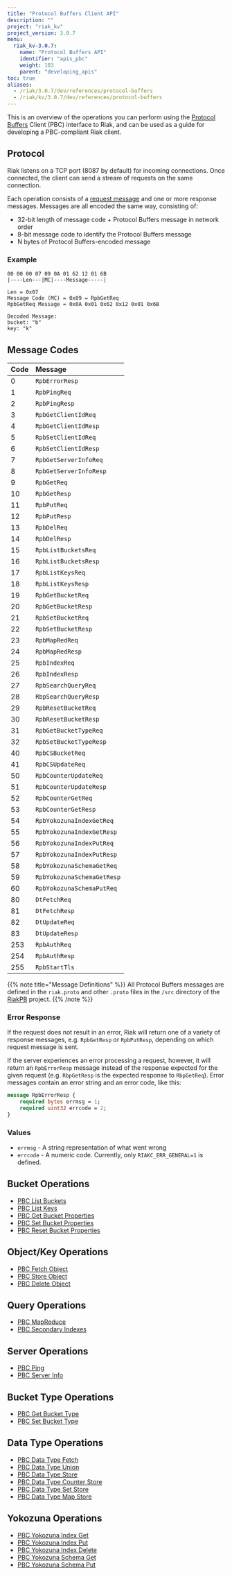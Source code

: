 ```yaml
---
title: "Protocol Buffers Client API"
description: ""
project: "riak_kv"
project_version: 3.0.7
menu:
  riak_kv-3.0.7:
    name: "Protocol Buffers API"
    identifier: "apis_pbc"
    weight: 103
    parent: "developing_apis"
toc: true
aliases:
  - /riak/3.0.7/dev/references/protocol-buffers
  - /riak/kv/3.0.7/dev/references/protocol-buffers
---
```


This is an overview of the operations you can perform using the
[Protocol Buffers](https://code.google.com/p/protobuf/) Client (PBC)
interface to Riak, and can be used as a guide for developing a
PBC-compliant Riak client.

## Protocol

Riak listens on a TCP port (8087 by default) for incoming connections.
Once connected, the client can send a stream of requests on the same
connection.

Each operation consists of a [request message](https://developers.google.com/protocol-buffers/docs/encoding) and one or more response messages. Messages are all encoded the same way, consisting of:

* 32-bit length of message code + Protocol Buffers message in network
  order
* 8-bit message code to identify the Protocol Buffers message
* N bytes of Protocol Buffers-encoded message

### Example

```
00 00 00 07 09 0A 01 62 12 01 6B
|----Len---|MC|----Message-----|

Len = 0x07
Message Code (MC) = 0x09 = RpbGetReq
RpbGetReq Message = 0x0A 0x01 0x62 0x12 0x01 0x6B

Decoded Message:
bucket: "b"
key: "k"
```

## Message Codes

Code | Message |
:----|:--------|
0 | `RpbErrorResp` |
1 | `RpbPingReq` |
2 | `RpbPingResp` |
3 | `RpbGetClientIdReq` |
4 | `RpbGetClientIdResp` |
5 | `RpbSetClientIdReq` |
6 | `RpbSetClientIdResp` |
7 | `RpbGetServerInfoReq` |
8 | `RpbGetServerInfoResp` |
9 | `RpbGetReq` |
10 | `RpbGetResp` |
11 | `RpbPutReq` |
12 | `RpbPutResp` |
13 | `RpbDelReq` |
14 | `RpbDelResp` |
15 | `RpbListBucketsReq` |
16 | `RpbListBucketsResp` |
17 | `RpbListKeysReq` |
18 | `RpbListKeysResp` |
19 | `RpbGetBucketReq` |
20 | `RpbGetBucketResp` |
21 | `RpbSetBucketReq` |
22 | `RpbSetBucketResp` |
23 | `RpbMapRedReq` |
24 | `RpbMapRedResp` |
25 | `RpbIndexReq` |
26 | `RpbIndexResp` |
27 | `RpbSearchQueryReq` |
28 | `RbpSearchQueryResp` |
29 | `RpbResetBucketReq` |
30 | `RpbResetBucketResp` |
31 | `RpbGetBucketTypeReq` |
32 | `RpbSetBucketTypeResp` |
40 | `RpbCSBucketReq` |
41 | `RpbCSUpdateReq` |
50 | `RpbCounterUpdateReq` |
51 | `RpbCounterUpdateResp` |
52 | `RpbCounterGetReq` |
53 | `RpbCounterGetResp` |
54 | `RpbYokozunaIndexGetReq` |
55 | `RpbYokozunaIndexGetResp` |
56 | `RpbYokozunaIndexPutReq` |
57 | `RpbYokozunaIndexPutResp` |
58 | `RpbYokozunaSchemaGetReq` |
59 | `RpbYokozunaSchemaGetResp` |
60 | `RpbYokozunaSchemaPutReq` |
80 | `DtFetchReq` |
81 | `DtFetchResp` |
82 | `DtUpdateReq` |
83 | `DtUpdateResp` |
253 | `RpbAuthReq` |
254 | `RpbAuthResp` |
255 | `RpbStartTls` |

{{% note title="Message Definitions" %}}
All Protocol Buffers messages are defined in the `riak.proto` and other
`.proto` files in the `/src` directory of the
<a href="https://github.com/basho/riak_pb">RiakPB</a> project.
{{% /note %}}

### Error Response

If the request does not result in an error, Riak will return one of a
variety of response messages, e.g. `RpbGetResp` or `RpbPutResp`,
depending on which request message is sent.

If the server experiences an error processing a request, however, it
will return an `RpbErrorResp` message instead of the response expected
for the given request (e.g. `RbpGetResp` is the expected response to
`RbpGetReq`). Error messages contain an error string and an error code,
like this:

```protobuf
message RpbErrorResp {
    required bytes errmsg = 1;
    required uint32 errcode = 2;
}
```

### Values

* `errmsg` - A string representation of what went wrong
* `errcode` - A numeric code. Currently, only `RIAKC_ERR_GENERAL=1`
  is defined.

## Bucket Operations

* [PBC List Buckets]({{<baseurl>}}riak/kv/3.0.7/developing/api/protocol-buffers/list-buckets)
* [PBC List Keys]({{<baseurl>}}riak/kv/3.0.7/developing/api/protocol-buffers/list-keys)
* [PBC Get Bucket Properties]({{<baseurl>}}riak/kv/3.0.7/developing/api/protocol-buffers/get-bucket-props)
* [PBC Set Bucket Properties]({{<baseurl>}}riak/kv/3.0.7/developing/api/protocol-buffers/set-bucket-props)
* [PBC Reset Bucket Properties]({{<baseurl>}}riak/kv/3.0.7/developing/api/protocol-buffers/reset-bucket-props)

## Object/Key Operations

* [PBC Fetch Object]({{<baseurl>}}riak/kv/3.0.7/developing/api/protocol-buffers/fetch-object)
* [PBC Store Object]({{<baseurl>}}riak/kv/3.0.7/developing/api/protocol-buffers/store-object)
* [PBC Delete Object]({{<baseurl>}}riak/kv/3.0.7/developing/api/protocol-buffers/delete-object)

## Query Operations

* [PBC MapReduce]({{<baseurl>}}riak/kv/3.0.7/developing/api/protocol-buffers/mapreduce)
* [PBC Secondary Indexes]({{<baseurl>}}riak/kv/3.0.7/developing/api/protocol-buffers/secondary-indexes)

## Server Operations

* [PBC Ping]({{<baseurl>}}riak/kv/3.0.7/developing/api/protocol-buffers/ping)
* [PBC Server Info]({{<baseurl>}}riak/kv/3.0.7/developing/api/protocol-buffers/server-info)

## Bucket Type Operations

* [PBC Get Bucket Type]({{<baseurl>}}riak/kv/3.0.7/developing/api/protocol-buffers/get-bucket-type)
* [PBC Set Bucket Type]({{<baseurl>}}riak/kv/3.0.7/developing/api/protocol-buffers/set-bucket-type)

## Data Type Operations

* [PBC Data Type Fetch]({{<baseurl>}}riak/kv/3.0.7/developing/api/protocol-buffers/dt-fetch)
* [PBC Data Type Union]({{<baseurl>}}riak/kv/3.0.7/developing/api/protocol-buffers/dt-union)
* [PBC Data Type Store]({{<baseurl>}}riak/kv/3.0.7/developing/api/protocol-buffers/dt-store)
* [PBC Data Type Counter Store]({{<baseurl>}}riak/kv/3.0.7/developing/api/protocol-buffers/dt-counter-store)
* [PBC Data Type Set Store]({{<baseurl>}}riak/kv/3.0.7/developing/api/protocol-buffers/dt-set-store)
* [PBC Data Type Map Store]({{<baseurl>}}riak/kv/3.0.7/developing/api/protocol-buffers/dt-map-store)

## Yokozuna Operations

* [PBC Yokozuna Index Get]({{<baseurl>}}riak/kv/3.0.7/developing/api/protocol-buffers/yz-index-get)
* [PBC Yokozuna Index Put]({{<baseurl>}}riak/kv/3.0.7/developing/api/protocol-buffers/yz-index-put)
* [PBC Yokozuna Index Delete]({{<baseurl>}}riak/kv/3.0.7/developing/api/protocol-buffers/yz-index-delete)
* [PBC Yokozuna Schema Get]({{<baseurl>}}riak/kv/3.0.7/developing/api/protocol-buffers/yz-schema-get)
* [PBC Yokozuna Schema Put]({{<baseurl>}}riak/kv/3.0.7/developing/api/protocol-buffers/yz-schema-put)




